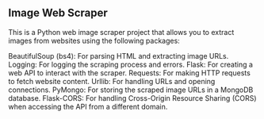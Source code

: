 ## Image Web Scraper


This is a Python web image scraper project that allows you to extract images from websites using the following packages:

BeautifulSoup (bs4): For parsing HTML and extracting image URLs.
Logging: For logging the scraping process and errors.
Flask: For creating a web API to interact with the scraper.
Requests: For making HTTP requests to fetch website content.
Urllib: For handling URLs and opening connections.
PyMongo: For storing the scraped image URLs in a MongoDB database.
Flask-CORS: For handling Cross-Origin Resource Sharing (CORS) when accessing the API from a different domain.